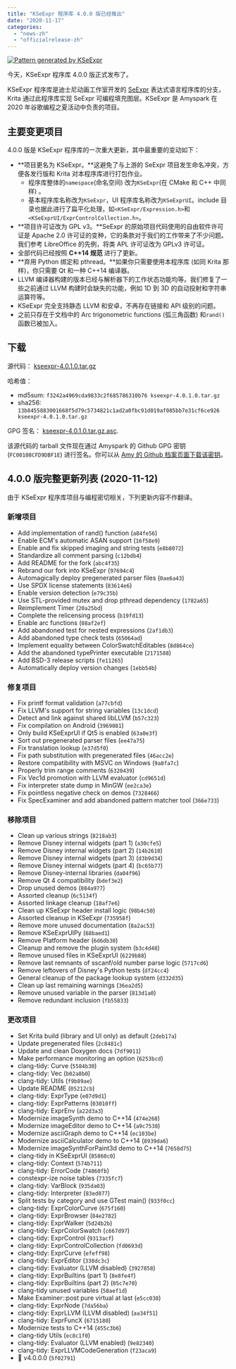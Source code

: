 ```yaml
---
title: "KSeExpr 程序库 4.0.0 版已经推出"
date: "2020-11-17"
categories: 
  - "news-zh"
  - "officialrelease-zh"
---
```


[![Pattern generated by KSeExpr](/images/posts/2020/kseexpr-1024x1024.jpg)](/images/posts/2020/kseexpr.jpg)

今天，KSeExpr 程序库 4.0.0 版正式发布了。

KSeExpr 程序库是迪士尼动画工作室开发的 [SeExpr](https://wdas.github.io/seexpr/) 表达式语言程序库的分支，Krita 通过此程序库实现 SeExpr 可编程填充图层。KSeExpr 是 Amyspark 在 2020 年谷歌编程之夏活动中负责的项目。

## 主要变更项目

4.0.0 版是 KSeExpr 程序库的一次重大更新，其中最重要的变动如下：

- **项目更名为 KSeExpr。**这避免了与上游的 SeExpr 项目发生命名冲突，方便各发行版和 Krita 对本程序库进行打包作业。
    - 程序库整体的`namespace`(命名空间) 改为`KSeExpr`(在 CMake 和 C++ 中同样) 。
    - 基本程序库名称改为`KSeExpr`，UI 程序库名称改为`KSeExprUI`。include 目录也据此进行了扁平化处理，如`<KSeExpr/Expression.h>`和`<KSeExprUI/ExprControlCollection.h>`。
- **项目许可证改为 GPL v3。**SeExpr 的原始项目代码使用的自由软件许可证是 Apache 2.0 许可证的变种，它的条款对于我们的工作带来了不少问题。我们参考 LibreOffice 的先例，将类 APL 许可证改为 GPLv3 许可证。
- 全部代码已经按照 **C++14 规范** 进行了更新。
- **弃用 Python 绑定和 pthread。**如果你只需要使用本程序库 (如同 Krita 那样)，你只需要 Qt 和一种 C++14 编译器。
- LLVM 编译器构建的版本已经与解析器下的工作状态功能均等。我们修复了一些之前通过 LLVM 构建时会缺失的功能，例如 1D 到 3D 的自动投射和字符串运算符等。
- KSeExpr 完全支持静态 LLVM 和安卓，不再存在链接和 API 级别的问题。
- 之前只存在于文档中的 Arc trigonometric functions (弧三角函数) 和`rand()`函数已被加入。

## 下载

源代码： [kseexpr-4.0.1.0.tar.gz](https://download.kde.org/stable/kseexpr/4.0.1/kseexpr-4.0.1.0.tar.gz)

哈希值：

- md5sum: `f3242a4969cda9833c2f685786310b76 kseexpr-4.0.1.0.tar.gz`
- sha256: `13b8455883001668f5d79c5734821c1ad2a0fbc91d019af085bb7e31cf6ce926 kseexpr-4.0.1.0.tar.gz`

GPG 签名： [kseexpr-4.0.1.0.tar.gz.asc](https://download.kde.org/stable/kseexpr/4.0.1/kseexpr-4.0.1.0.tar.gz.asc).

该源代码的 tarball 文件现在通过 Amyspark 的 Github GPG 密钥 (`FC00108CFD9DBF1E`) 进行签名。你可以从 [Amy 的 Github 档案页面下载该密钥](https://github.com/amyspark.gpg)。

## 4.0.0 版完整更新列表 (2020-11-12)

由于 KSeExpr 程序库项目与编程密切相关，下列更新内容不作翻译。

### 新增项目

- Add implementation of rand() function (`a84fe56`)
- Enable ECM's automatic ASAN support (`16f58e9`)
- Enable and fix skipped imaging and string tests (`e8b8072`)
- Standardize all comment parsing (`c12bdb4`)
- Add README for the fork (`abc4f35`)
- Rebrand our fork into KSeExpr (`97694c4`)
- Automagically deploy pregenerated parser files (`0ae6a43`)
- Use SPDX license statements (`83614e6`)
- Enable version detection (`e79c35b`)
- Use STL-provided mutex and drop pthread dependency (`1782a65`)
- Reimplement Timer (`20a25bd`)
- Complete the relicensing process (`b19fd13`)
- Enable arc functions (`08af2ef`)
- Add abandoned test for nested expressions (`2af1db3`)
- Add abandoned type check tests (`65064ad`)
- Implement equality between ColorSwatchEditables (`8d864ce`)
- Add the abandoned typePrinter executable (`2171588`)
- Add BSD-3 release scripts (`fe11265`)
- Automatically deploy version changes (`1ebb54b`)

### 修复项目

- Fix printf format validation (`a77cbfd`)
- Fix LLVM's support for string variables (`13c1dcd`)
- Detect and link against shared libLLVM (`b57c323`)
- Fix compilation on Android (`3969081`)
- Only build KSeExprUI if Qt5 is enabled (`63a0e3f`)
- Sort out pregenerated parser files (`ee47a75`)
- Fix translation lookup (`e37d5f0`)
- Fix path substitution with pregenerated files (`46acc2e`)
- Restore compatibility with MSVC on Windows (`9a8fa7c`)
- Properly trim range comments (`6320439`)
- Fix Vec1d promotion with LLVM evaluator (`cd9651d`)
- Fix interpreter state dump in MinGW (`ee2ca3e`)
- Fix pointless negative check on demos (`7328466`)
- Fix SpecExaminer and add abandoned pattern matcher tool (`366e733`)

### 移除项目

- Clean up various strings (`8218ab3`)
- Remove Disney internal widgets (part 1) (`a30cfe5`)
- Remove Disney internal widgets (part 2) (`14b2610`)
- Remove Disney internal widgets (part 3) (`d3b9d34`)
- Remove Disney internal widgets (part 4) (`bc65b77`)
- Remove Disney-internal libraries (`da04f96`)
- Remove Qt 4 compatibility (`bdef3e2`)
- Drop unused demos (`884a977`)
- Assorted cleanup (`6c5134f`)
- Assorted linkage cleanup (`18af7e6`)
- Clean up KSeExpr header install logic (`98b4c50`)
- Assorted cleanup in KSeExpr (`735958f`)
- Remove more unused documentation (`8a2ac53`)
- Remove KSeExprUIPy (`68baed1`)
- Remove Platform header (`6d6db30`)
- Cleanup and remove the plugin system (`b3c4d48`)
- Remove unused files in KSeExprUI (`6229b88`)
- Remove last remnants of sscanf/old number parse logic (`5717cd6`)
- Remove leftovers of Disney's Python tests (`df24cc4`)
- General cleanup of the package lookup system (`d332d35`)
- Clean up last remaining warnings (`36ea2d5`)
- Remove unused variable in the parser (`813d1a0`)
- Remove redundant inclusion (`fb55833`)

### 更改项目

- Set Krita build (library and UI only) as default (`2deb17a`)
- Update pregenerated files (`2c8481c`)
- Update and clean Doxygen docs (`7df9011`)
- Make performance monitoring an option (`6253bcd`)
- clang-tidy: Curve (`5584b30`)
- clang-tidy: Vec (`b02a8b0`)
- clang-tidy: Utils (`f9b89ae`)
- Update README (`05212cb`)
- clang-tidy: ExprType (`e07d9d1`)
- clang-tidy: ExprPatterns (`03010ff`)
- clang-tidy: ExprEnv (`a22d3a3`)
- Modernize imageSynth demo to C++14 (`474e268`)
- Modernize imageEditor demo to C++14 (`a9c7538`)
- Modernize asciiGraph demo to C++14 (`ec103be`)
- Modernize asciiCalculator demo to C++14 (`8939da6`)
- Modernize imageSynthForPaint3d demo to C++14 (`7658d75`)
- clang-tidy in KSeExprUI (`85860c0`)
- clang-tidy: Context (`574b711`)
- clang-tidy: ErrorCode (`74860fb`)
- constexpr-ize noise tables (`7335fc7`)
- clang-tidy: VarBlock (`935da03`)
- clang-tidy: Interpreter (`83ed077`)
- Split tests by category and use GTest main() (`933f0cc`)
- clang-tidy: ExprColorCurve (`675f160`)
- clang-tidy: ExprBrowser (`84e2782`)
- clang-tidy: ExprWalker (`5d24b2b`)
- clang-tidy: ExprColorSwatch (`c667d97`)
- clang-tidy: ExprControl (`9313acf`)
- clang-tidy: ExprControlCollection (`fd0693d`)
- clang-tidy: ExprCurve (`efeff98`)
- clang-tidy: ExprEditor (`338dc3c`)
- clang-tidy: Evaluator (LLVM disabled) (`3927858`)
- clang-tidy: ExprBuiltins (part 1) (`8e8fe4f`)
- clang-tidy: ExprBuiltins (part 2) (`05c7e70`)
- clang-tidy unused variables (`58aef1d`)
- Make Examiner::post pure virtual at last (`e5cc038`)
- clang-tidy: ExprNode (`7da56ba`)
- clang-tidy: ExprLLVM (LLVM disabled) (`aa34f51`)
- clang-tidy: ExprFuncX (`6715180`)
- Modernize tests to C++14 (`455c3b6`)
- clang-tidy Utils (`ec8c1f0`)
- clang-tidy: Evaluator (LLVM enabled) (`9e82340`)
- clang-tidy: ExprLLVMCodeGeneration (`f23aca9`)
- :gem: v4.0.0.0 (`5f02791`)
